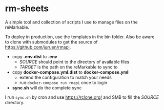 # rm-sheets

A simple tool and collection of scripts I use to manage files on the reMarkable.

To deploy in production, use the templates in the bin folder. Also be aware to clone with submodules to get the source of https://github.com/juruen/rmapi.

* copy **.env.dist** to **.env**
  * _SOURCE_ should point to the directory of available files
  * _TARGET_ is the path on the reMarkable to sync to
* copy **docker-compose.yml.dist** to **docker-compose.yml**
  * extend the configuration to match your needs
  * run `docker-compose run rmapi` once to login
* **sync.sh** will do the complete sync

I run `sync.sh` by cron and use https://rclone.org/ and SMB to fill the _SOURCE_ directory.
